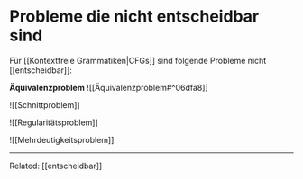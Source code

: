 
# Probleme die nicht entscheidbar sind
Für [[Kontextfreie Grammatiken|CFGs]] sind folgende Probleme nicht [[entscheidbar]]:

**Äquivalenzproblem**
![[Äquivalenzproblem#^06dfa8]]

![[Schnittproblem]]

![[Regularitätsproblem]]

![[Mehrdeutigkeitsproblem]]



____
Related: [[entscheidbar]]